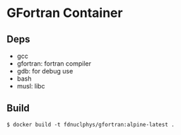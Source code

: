 # GFortran Container

## Deps

  - gcc
  - gfortran: fortran compiler
  - gdb: for debug use
  - bash
  - musl: libc

## Build

```shell
$ docker build -t fdnuclphys/gfortran:alpine-latest .
```